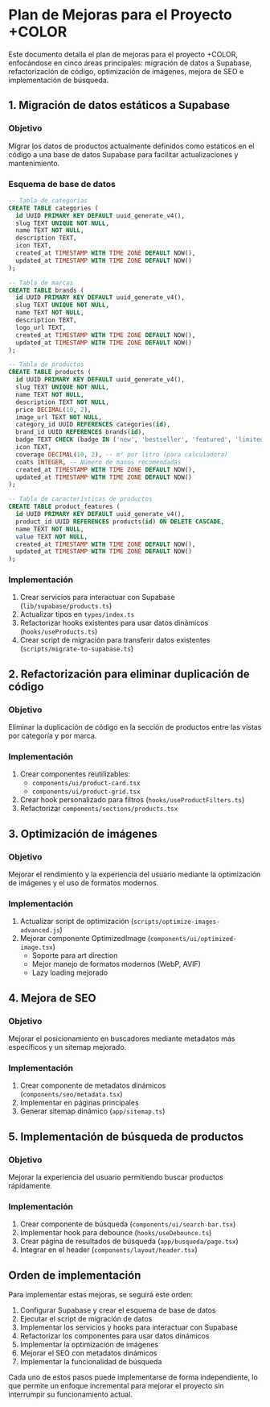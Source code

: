 # Plan de Mejoras para el Proyecto +COLOR

Este documento detalla el plan de mejoras para el proyecto +COLOR, enfocándose en cinco áreas principales: migración de datos a Supabase, refactorización de código, optimización de imágenes, mejora de SEO e implementación de búsqueda.

## 1. Migración de datos estáticos a Supabase

### Objetivo
Migrar los datos de productos actualmente definidos como estáticos en el código a una base de datos Supabase para facilitar actualizaciones y mantenimiento.

### Esquema de base de datos
```sql
-- Tabla de categorías
CREATE TABLE categories (
  id UUID PRIMARY KEY DEFAULT uuid_generate_v4(),
  slug TEXT UNIQUE NOT NULL,
  name TEXT NOT NULL,
  description TEXT,
  icon TEXT,
  created_at TIMESTAMP WITH TIME ZONE DEFAULT NOW(),
  updated_at TIMESTAMP WITH TIME ZONE DEFAULT NOW()
);

-- Tabla de marcas
CREATE TABLE brands (
  id UUID PRIMARY KEY DEFAULT uuid_generate_v4(),
  slug TEXT UNIQUE NOT NULL,
  name TEXT NOT NULL,
  description TEXT,
  logo_url TEXT,
  created_at TIMESTAMP WITH TIME ZONE DEFAULT NOW(),
  updated_at TIMESTAMP WITH TIME ZONE DEFAULT NOW()
);

-- Tabla de productos
CREATE TABLE products (
  id UUID PRIMARY KEY DEFAULT uuid_generate_v4(),
  slug TEXT UNIQUE NOT NULL,
  name TEXT NOT NULL,
  description TEXT NOT NULL,
  price DECIMAL(10, 2),
  image_url TEXT NOT NULL,
  category_id UUID REFERENCES categories(id),
  brand_id UUID REFERENCES brands(id),
  badge TEXT CHECK (badge IN ('new', 'bestseller', 'featured', 'limited')),
  icon TEXT,
  coverage DECIMAL(10, 2), -- m² por litro (para calculadora)
  coats INTEGER, -- Número de manos recomendadas
  created_at TIMESTAMP WITH TIME ZONE DEFAULT NOW(),
  updated_at TIMESTAMP WITH TIME ZONE DEFAULT NOW()
);

-- Tabla de características de productos
CREATE TABLE product_features (
  id UUID PRIMARY KEY DEFAULT uuid_generate_v4(),
  product_id UUID REFERENCES products(id) ON DELETE CASCADE,
  name TEXT NOT NULL,
  value TEXT NOT NULL,
  created_at TIMESTAMP WITH TIME ZONE DEFAULT NOW(),
  updated_at TIMESTAMP WITH TIME ZONE DEFAULT NOW()
);
```

### Implementación
1. Crear servicios para interactuar con Supabase (`lib/supabase/products.ts`)
2. Actualizar tipos en `types/index.ts`
3. Refactorizar hooks existentes para usar datos dinámicos (`hooks/useProducts.ts`)
4. Crear script de migración para transferir datos existentes (`scripts/migrate-to-supabase.ts`)

## 2. Refactorización para eliminar duplicación de código

### Objetivo
Eliminar la duplicación de código en la sección de productos entre las vistas por categoría y por marca.

### Implementación
1. Crear componentes reutilizables:
   - `components/ui/product-card.tsx`
   - `components/ui/product-grid.tsx`
2. Crear hook personalizado para filtros (`hooks/useProductFilters.ts`)
3. Refactorizar `components/sections/products.tsx`

## 3. Optimización de imágenes

### Objetivo
Mejorar el rendimiento y la experiencia del usuario mediante la optimización de imágenes y el uso de formatos modernos.

### Implementación
1. Actualizar script de optimización (`scripts/optimize-images-advanced.js`)
2. Mejorar componente OptimizedImage (`components/ui/optimized-image.tsx`)
   - Soporte para art direction
   - Mejor manejo de formatos modernos (WebP, AVIF)
   - Lazy loading mejorado

## 4. Mejora de SEO

### Objetivo
Mejorar el posicionamiento en buscadores mediante metadatos más específicos y un sitemap mejorado.

### Implementación
1. Crear componente de metadatos dinámicos (`components/seo/metadata.tsx`)
2. Implementar en páginas principales
3. Generar sitemap dinámico (`app/sitemap.ts`)

## 5. Implementación de búsqueda de productos

### Objetivo
Mejorar la experiencia del usuario permitiendo buscar productos rápidamente.

### Implementación
1. Crear componente de búsqueda (`components/ui/search-bar.tsx`)
2. Implementar hook para debounce (`hooks/useDebounce.ts`)
3. Crear página de resultados de búsqueda (`app/busqueda/page.tsx`)
4. Integrar en el header (`components/layout/header.tsx`)

## Orden de implementación

Para implementar estas mejoras, se seguirá este orden:

1. Configurar Supabase y crear el esquema de base de datos
2. Ejecutar el script de migración de datos
3. Implementar los servicios y hooks para interactuar con Supabase
4. Refactorizar los componentes para usar datos dinámicos
5. Implementar la optimización de imágenes
6. Mejorar el SEO con metadatos dinámicos
7. Implementar la funcionalidad de búsqueda

Cada uno de estos pasos puede implementarse de forma independiente, lo que permite un enfoque incremental para mejorar el proyecto sin interrumpir su funcionamiento actual.
